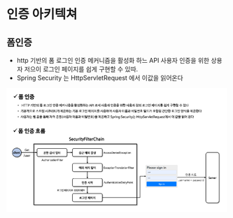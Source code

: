 # 인증 아키텍쳐

## 폼인증
- http 기반의 폼 로그인 인증 메커니즘을 활성화 하느 API 사용자 인증을 위한 상용자 저으이 로그인 페이지를 쉽게 구현할 수 있따.
- Spring Security 는 HttpServletRequest 에서 이값을 읽어온다

![img.png](img/img.png)
